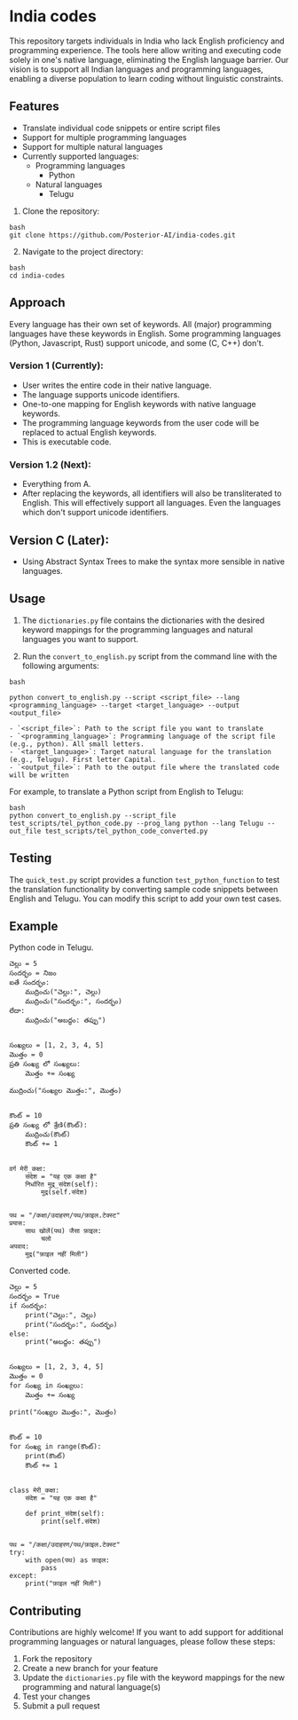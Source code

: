 # India codes

This repository targets individuals in India who lack English proficiency and programming experience. The tools here allow writing and executing code solely in one's native language, eliminating the English language barrier. Our vision is to support all Indian languages and programming languages, enabling a diverse population to learn coding without linguistic constraints.

## Features

- Translate individual code snippets or entire script files
- Support for multiple programming languages
- Support for multiple natural languages
- Currently supported languages:
  - Programming languages
    - Python
  - Natural languages
    - Telugu 

1. Clone the repository:

```
bash
git clone https://github.com/Posterior-AI/india-codes.git
```

2. Navigate to the project directory:

```
bash
cd india-codes
```

## Approach

Every language has their own set of keywords. All (major) programming languages have these keywords in English. Some programming languages (Python, Javascript, Rust) support unicode, and some (C, C++) don't. 

### Version 1 (Currently):
 - User writes the entire code in their native language.
 - The language supports unicode identifiers.
 - One-to-one mapping for English keywords with native language keywords.
 - The programming language keywords from the user code will be replaced to actual English keywords.
 - This is executable code.

### Version 1.2 (Next):
 - Everything from A.
 - After replacing the keywords, all identifiers will also be transliterated to English. This will effectively support all languages. Even the languages which don't support unicode identifiers.

## Version C (Later):
 - Using Abstract Syntax Trees to make the syntax more sensible in native languages.

## Usage

1. The `dictionaries.py` file contains the dictionaries with the desired keyword mappings for the programming languages and natural languages you want to support.

2. Run the `convert_to_english.py` script from the command line with the following arguments:

```
bash

python convert_to_english.py --script <script_file> --lang <programming_language> --target <target_language> --output <output_file>

- `<script_file>`: Path to the script file you want to translate
- `<programming_language>`: Programming language of the script file (e.g., python). All small letters.
- `<target_language>`: Target natural language for the translation (e.g., Telugu). First letter Capital.
- `<output_file>`: Path to the output file where the translated code will be written
```

For example, to translate a Python script from English to Telugu:

```
bash
python convert_to_english.py --script_file test_scripts/tel_python_code.py --prog_lang python --lang Telugu --out_file test_scripts/tel_python_code_converted.py
```


## Testing

The `quick_test.py` script provides a function `test_python_function` to test the translation functionality by converting sample code snippets between English and Telugu. You can modify this script to add your own test cases.

## Example

Python code in Telugu.
```
చెల్లు = 5
సందర్భం = నిజం
ఐతే సందర్భం:
    ముద్రించు("చెల్లు:", చెల్లు)
    ముద్రించు("సందర్భం:", సందర్భం)
లేదా:
    ముద్రించు("అబద్ధం: తప్పు")


సంఖ్యలు = [1, 2, 3, 4, 5]
మొత్తం = 0
ప్రతి సంఖ్య లో సంఖ్యలు:
    మొత్తం += సంఖ్య

ముద్రించు("సంఖ్యల మొత్తం:", మొత్తం)


కౌంట్ = 10
ప్రతి సంఖ్య లో శ్రేణి(కౌంట్):
    ముద్రించు(కౌంట్)
    కౌంట్ += 1


वर्ग मेरी_कक्षा:
    संदेश = "यह एक कक्षा है"
    निर्धारित मुद्र_संदेश(self):
        मुद्र(self.संदेश)


पथ = "/कक्षा/उदाहरण/पथ/फ़ाइल.टेक्स्ट"
प्रयास:
    साथ खोलें(पथ) जैसा फ़ाइल:
        चलो
अपवाद:
    मुद्र("फ़ाइल नहीं मिली")

```

Converted code.
```
చెల్లు = 5
సందర్భం = True
if సందర్భం:
    print("చెల్లు:", చెల్లు)
    print("సందర్భం:", సందర్భం)
else:
    print("అబద్ధం: తప్పు")


సంఖ్యలు = [1, 2, 3, 4, 5]
మొత్తం = 0
for సంఖ్య in సంఖ్యలు:
    మొత్తం += సంఖ్య

print("సంఖ్యల మొత్తం:", మొత్తం)


కౌంట్ = 10
for సంఖ్య in range(కౌంట్):
    print(కౌంట్)
    కౌంట్ += 1


class मेरी_कक्षा:
    संदेश = "यह एक कक्षा है"

    def print_संदेश(self):
        print(self.संदेश)


पथ = "/कक्षा/उदाहरण/पथ/फ़ाइल.टेक्स्ट"
try:
    with open(पथ) as फ़ाइल:
        pass
except:
    print("फ़ाइल नहीं मिली")
```


## Contributing

Contributions are highly welcome! If you want to add support for additional programming languages or natural languages, please follow these steps:

1. Fork the repository
2. Create a new branch for your feature
3. Update the `dictionaries.py` file with the keyword mappings for the new programming and natural language(s)
4. Test your changes
5. Submit a pull request
